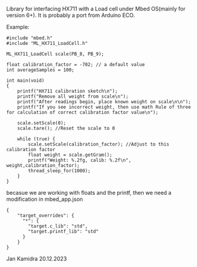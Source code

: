 Library for interfacing HX711 with a Load cell under Mbed OS(mainly for version 6+).
It is probably a port from Arduino ECO.

Example:
```
#include "mbed.h"
#include "ML_HX711_LoadCell.h"

ML_HX711_LoadCell scale(PB_8, PB_9); 

float calibration_factor = -702; // a default value
int averageSamples = 100;

int main(void)
{
    printf("HX711 calibration sketch\n");
    printf("Remove all weight from scale\n");
    printf("After readings begin, place known weight on scale\n\n");
    printf("If you see incorrect weight, then use math Rule of three for calculation of correct calibration factor value\n");

    scale.setScale(0);
    scale.tare(); //Reset the scale to 0
    
    while (true) {
        scale.setScale(calibration_factor); //Adjust to this calibration factor
        float weight = scale.getGram();
        printf("Weight: %.2fg, calib: %.2f\n", weight,calibration_factor);
        thread_sleep_for(1000);
    }
}
```
becasue we are working with floats and the printf, then we need a modification in mbed_app.json
```
{
    "target_overrides": {
      "*": {
        "target.c_lib": "std",
        "target.printf_lib": "std"
      }
    }
}
```
Jan Kamidra 20.12.2023

